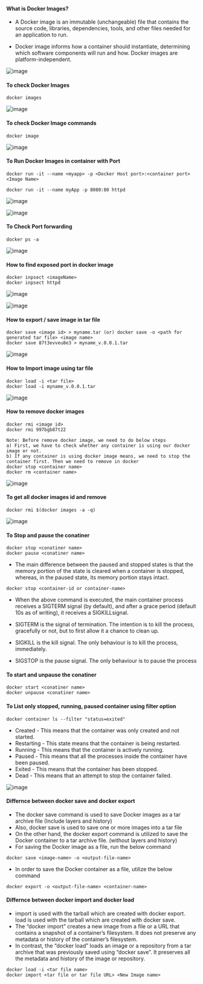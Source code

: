#### What is Docker Images?

* A Docker image is an immutable (unchangeable) file that contains the source code, libraries, dependencies, tools, and other files needed for an application to run.

* Docker image informs how a container should instantiate, determining which software components will run and how. Docker images are platform-independent.


![image](https://github.com/mahendran-indiabees/MyScripts/assets/96326288/cee9edc9-4bf4-4053-a7d1-3b95a51a9f72)

#### To check Docker Images
```
docker images
```
![image](https://github.com/mahendran-indiabees/MyScripts/assets/96326288/5daaa29d-4e58-4cb1-a214-e2ca67566b82)

#### To check Docker Image commands
```
docker image
```

![image](https://github.com/mahendran-indiabees/MyScripts/assets/96326288/2751d9ae-74d9-4e02-a8dc-5a8da33533a0)


#### To Run Docker Images in container with Port

```
docker run -it --name <myapp> -p <Docker Host port>:<container port> <Image Name>

docker run -it --name myApp -p 8080:80 httpd
```
![image](https://github.com/mahendran-indiabees/MyScripts/assets/96326288/2c821e9d-482e-4868-b203-c41f51a1f6da)

![image](https://github.com/mahendran-indiabees/MyScripts/assets/96326288/72dee180-be31-4f6e-a761-1e18183d8ab8)
#### To Check Port forwarding

```
docker ps -a
```

![image](https://github.com/mahendran-indiabees/MyScripts/assets/96326288/00e39839-41ef-408f-b529-2d6532405053)

#### How to find exposed port in docker image

```
docker inpsect <imageName>
docker inpsect httpd
```
![image](https://github.com/mahendran-indiabees/MyScripts/assets/96326288/0117edb9-b5af-45ce-9ee5-5ec4118d1594)

![image](https://github.com/mahendran-indiabees/MyScripts/assets/96326288/4bfbef3d-6b86-4b2e-b351-675e2455a34d)

#### How to export / save image in tar file
```
docker save <image id> > myname.tar (or) docker save -o <path for generated tar file> <image name>
docker save 87t3evveu8e3 > myname_v.0.0.1.tar
```
![image](https://github.com/mahendran-indiabees/MyScripts/assets/96326288/b40b15a5-37b7-4c73-9d9f-27dd98ca33e9)

#### How to Import image using tar file
```
docker load -i <tar file>
docker load -i myname_v.0.0.1.tar
```
![image](https://github.com/mahendran-indiabees/MyScripts/assets/96326288/e87e6c7e-fc1e-401f-adcb-ddbf9429387d)

#### How to remove docker images
```
docker rmi <image id>
docker rmi 997bgb87t22
```
```
Note: Before remove docker image, we need to do below steps
a) First, we have to check whether any container is using our docker image or not.
b) If any container is using docker image means, we need to stop the container first. Then we need to remove in docker
docker stop <container name>
docker rm <container name>
```
![image](https://github.com/mahendran-indiabees/MyScripts/assets/96326288/c7923153-6460-4e81-b9c3-4a22eea35690)

#### To get all docker images id and remove
```
docker rmi $(docker images -a -q)
```
![image](https://github.com/mahendran-indiabees/MyScripts/assets/96326288/509d854e-5e68-4f4e-ab0e-d7620290706d)

#### To Stop and pause the conatiner
```
docker stop <conatiner name>
docker pause <conatiner name>
```

* The main difference between the paused and stopped states is that the memory portion of the state is cleared when a container is stopped, whereas, in the paused state, its memory portion stays intact.

```
docker stop <container-id or container-name>
```

* When the above command is executed, the main container process receives a SIGTERM signal (by default), and after a grace period (default 10s as of writing), it receives a SIGKILLsignal.

* SIGTERM is the signal of termination. The intention is to kill the process, gracefully or not, but to first allow it a chance to clean up.
* SIGKILL is the kill signal. The only behaviour is to kill the process, immediately.
* SIGSTOP is the pause signal. The only behaviour is to pause the process

#### To start and unpause the conatiner
```
docker start <conatiner name>
docker unpause <conatiner name>
```

#### To List only stopped, running, paused container using filter option
```
docker container ls --filter "status=exited"
```
* Created - This means that the container was only created and not started.
* Restarting - This state means that the container is being restarted.
* Running - This means that the container is actively running.
* Paused - This means that all the processes inside the container have been paused.
* Exited - This means that the container has been stopped.
* Dead - This means that an attempt to stop the container failed.

![image](https://github.com/mahendran-indiabees/MyScripts/assets/96326288/838f8d16-fc22-4b61-b029-501fe764d328)

#### Differnce between docker save and docker export
* The docker save command is used to save Docker images as a tar archive file (Include layers and history)
* Also, docker save is used to save one or more images into a tar file
* On the other hand, the docker export command is utilized to save the Docker container to a tar archive file. (without layers and history)
* For saving the Docker image as a file, run the below command
```
docker save <image-name> -o <output-file-name>
```
* In order to save the Docker container as a file, utilize the below command
```
docker export -o <output-file-name> <container-name>
```

#### Differnce between docker import and docker load
* import is used with the tarball which are created with docker export. load is used with the tarball which are created with docker save.
* The “docker import” creates a new image from a file or a URL that contains a snapshot of a container’s filesystem. It does not preserve any metadata or history of the container’s filesystem.
* In contrast, the “docker load” loads an image or a repository from a tar archive that was previously saved using “docker save”. It preserves all the metadata and history of the image or repository.
```
docker load -i <tar file name>
docker import <tar file or tar file URL> <New Image name>
```

